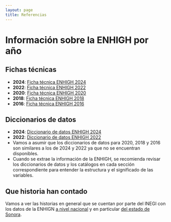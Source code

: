```yaml
---
layout: page
title: Referencias
---
```


# Información sobre la ENHIGH por año

## Fichas técnicas

- **2024**: [Ficha técnica ENHIGH 2024](https://www.inegi.org.mx/app/descarga/ficha.html?tit=2848200&ag=0&f=csv)
- **2022**: [Ficha técnica ENHIGH 2022](https://www.inegi.org.mx/app/descarga/ficha.html?tit=1626216&ag=0&f=csv)
- **2020**: [Ficha técnica ENHIGH 2020](https://www.inegi.org.mx/app/descarga/ficha.html?tit=475731&ag=0&f=csv)
- **2018**: [Ficha técnica ENHIGH 2018](https://www.inegi.org.mx/app/descarga/ficha.html?tit=108437&ag=0&f=csv)
- **2016**: [Ficha técnica ENHIGH 2016](https://www.inegi.org.mx/app/descarga/ficha.html?tit=104543&ag=0&f=csv)

## Diccionarios de datos

- **2024**: [Diccionario de datos ENHIGH 2024](https://www.inegi.org.mx/rnm/index.php/catalog/1116/data-dictionary)
- **2022**: [Diccionario de datos ENHIGH 2022](https://www.inegi.org.mx/rnm/index.php/catalog/901/data-dictionary)
- Vamos a asumir que los diccionarios de datos para 2020, 2018 y 2016 son similares a los de 2024 y 2022 ya que no se encuentran disponibles.
- Cuando se extrae la información de la ENHIGH, se recomienda revisar los diccionarios de datos y los catálogos en cada sección correspondiente para entender la estructura y el significado de las variables.

## Que historia han contado

Vamos a ver las historias en general que se cuentan por parte del INEGI con los datos de la ENHIGN [a nivel nacional](https://www.inegi.org.mx/contenidos/programas/enigh/nc/2024/doc/enigh2024_ns_presentacion_resultados.pdf) y en particular [del estado de Sonora](https://www.inegi.org.mx/contenidos/programas/enigh/nc/2024/doc/enigh2024_ns_presentacion_resultados_son.pdf).

